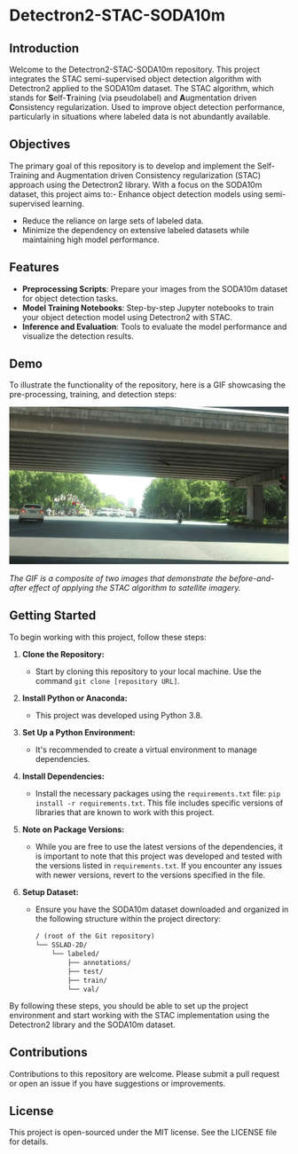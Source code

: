 # Detectron2-STAC-SODA10m

## Introduction
Welcome to the Detectron2-STAC-SODA10m repository. This project integrates the STAC semi-supervised object detection algorithm with Detectron2 applied to the SODA10m dataset. The STAC algorithm, which stands for **S**elf-**T**raining (via pseudolabel) and **A**ugmentation driven **C**onsistency regularization. Used to improve object detection performance, particularly in situations where labeled data is not abundantly available.

## Objectives
The primary goal of this repository is to develop and implement the Self-Training and Augmentation driven Consistency regularization (STAC) approach using the Detectron2 library. With a focus on the SODA10m dataset, this project aims to:- Enhance object detection models using semi-supervised learning.
- Reduce the reliance on large sets of labeled data.
- Minimize the dependency on extensive labeled datasets while maintaining high model performance.

## Features
- **Preprocessing Scripts**: Prepare your images from the SODA10m dataset for object detection tasks.
- **Model Training Notebooks**: Step-by-step Jupyter notebooks to train your object detection model using Detectron2 with STAC.
- **Inference and Evaluation**: Tools to evaluate the model performance and visualize the detection results.


## Demo
To illustrate the functionality of the repository, here is a GIF showcasing the pre-processing, training, and detection steps:

![STAC-Detectron2-Demo](demo.gif)

_The GIF is a composite of two images that demonstrate the before-and-after effect of applying the STAC algorithm to satellite imagery._

## Getting Started

To begin working with this project, follow these steps:

1. **Clone the Repository:**
   - Start by cloning this repository to your local machine. Use the command `git clone [repository URL]`.

2. **Install Python or Anaconda:**
   - This project was developed using Python 3.8. 

3. **Set Up a Python Environment:**
   - It's recommended to create a virtual environment to manage dependencies. 

4. **Install Dependencies:**
   - Install the necessary packages using the `requirements.txt` file: `pip install -r requirements.txt`. This file includes specific versions of libraries that are known to work with this project.

5. **Note on Package Versions:**
   - While you are free to use the latest versions of the dependencies, it is important to note that this project was developed and tested with the versions listed in `requirements.txt`. If you encounter any issues with newer versions, revert to the versions specified in the file.

6. **Setup Dataset:**
   - Ensure you have the SODA10m dataset downloaded and organized in the following structure within the project directory:
     ```
     / (root of the Git repository)
     └── SSLAD-2D/
         └── labeled/
             ├── annotations/
             ├── test/
             ├── train/
             └── val/
     ```

By following these steps, you should be able to set up the project environment and start working with the STAC implementation using the Detectron2 library and the SODA10m dataset.


## Contributions
Contributions to this repository are welcome. Please submit a pull request or open an issue if you have suggestions or improvements.

## License
This project is open-sourced under the MIT license. See the LICENSE file for details.

